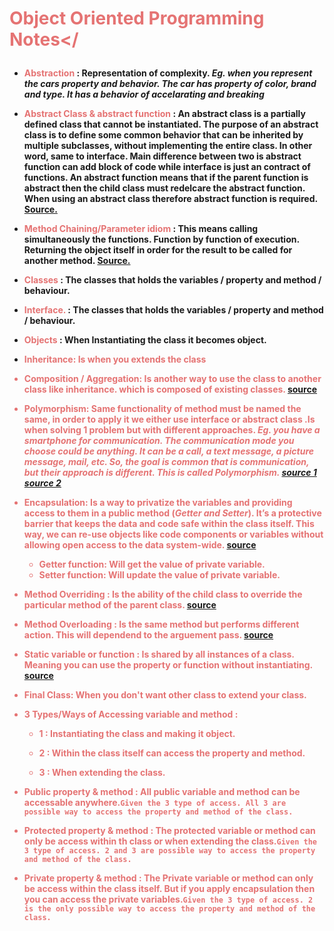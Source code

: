 # <p style="color:#e57373">Object Oriented Programming <strong>Notes</</p>

- **<b style="color:#e57373">Abstraction</b> :** Representation of complexity. 
 _Eg. when you represent the cars property and behavior. The car has property of color, brand and type. It has a behavior of accelarating and breaking_

- **<b style="color:#e57373"> Abstract Class & abstract function </b> :** An abstract class is a partially defined class that cannot be instantiated. The purpose of an abstract class is to define some common behavior that can be inherited by multiple subclasses, without implementing the entire class. In other word, same to interface. Main difference between two is abstract function can add block of code while interface is just an contract of functions. An abstract function means that if the parent function is abstract then the child class must redelcare the abstract function. When using an abstract class therefore abstract function is required. [Source.](https://www.brainbell.com/tutorials/php/abstract-interface-composition-aggregation.html)


- **<b style="color:#e57373"> Method Chaining/Parameter idiom</b> :** This means calling simultaneously the functions. Function by function of execution. Returning the object itself in order for the result to be called for another method. [Source.](https://stackoverflow.com/questions/1103985/method-chaining-why-is-it-a-good-practice-or-not)


- **<b style="color:#e57373"> Classes</b> :** The classes that holds the variables / property and method / behaviour.

- **<b style="color:#e57373"> Interface. </b> :** The classes that holds the variables / property and method / behaviour.

- **<b style="color:#e57373">Objects </b>:** When Instantiating the class it becomes object.

- **<b style="color:#e57373">Inheritance:** Is when you extends the class

- **<b style="color:#e57373">Composition / Aggregation</b>:** Is another way to use the class to another class like inheritance. which is composed of existing classes. [source](https://www3.ntu.edu.sg/home/ehchua/programming/java/J3b_OOPInheritancePolymorphism.html)


- **<b style="color:#e57373">Polymorphism</b>:** Same functionality of method must be named the same, in order to apply it we either use interface or abstract class .Is when solving 1 problem but with different approaches. _Eg. you have a smartphone for communication. The communication mode you choose could be anything. It can be a call, a text message, a picture message, mail, etc. So, the goal is common that is communication, but their approach is different. This is called Polymorphism. [source 1](https://www.webopedia.com/TERM/P/polymorphism.html) [source 2](https://phpenthusiast.com/object-oriented-php-tutorials/polymorphism-in-php)_


- **<b style="color:#e57373">Encapsulation</b>:** Is a way to privatize the variables and providing access to them in a public method (_Getter and Setter_).  It’s a protective barrier that keeps the data and code safe within the class itself. This way, we can re-use objects like code components or variables without allowing open access to the data system-wide. [source](https://stackify.com/oops-concepts-in-java/)
	- **<b style="color:#e57373">Getter function</b>:** Will get the value of private variable.
	- **<b style="color:#e57373">Setter function</b>:** Will update the value of private variable.

- **<b style="color:#e57373">Method Overriding </b>:** Is the ability of the child class to override the particular method of the parent class.  [source](https://stackify.com/oops-concepts-in-java/)

- **<b style="color:#e57373">Method Overloading </b>:** Is the same method but performs different action. This will dependend to the arguement pass.  [source](https://stackify.com/oops-concepts-in-java/)

- **<b style="color:#e57373">Static variable or function </b>:** Is shared by all instances of a class. Meaning you can use the property or function without instantiating.  [source](https://www.quora.com/Object-Oriented-Programming-What-is-a-static-method)

- **<b style="color:#e57373">Final Class</b>:** When you don't want other class to extend your class.  


- **<b style="color:#e57373">3 Types/Ways of Accessing variable and method </b>:**
	
	 - **<b style="color:#e57373">1 </b>:**  Instantiating the class and making it object.

	 - **<b style="color:#e57373">2 </b>:**  Within the class itself can access the property and method.

	 - **<b style="color:#e57373">3 </b>:**  When extending the class.



- **<b style="color:#e57373">Public property & method </b>:**  All public variable and method can be accessable anywhere.` Given the 3 type of access. All 3 are possible way to access the property and method of the class. `


- **<b style="color:#e57373">Protected property & method </b>:**  The protected variable or method can only be access within th class or when extending the class.` Given the 3 type of access. 2 and 3 are possible way to access the property and method of the class. `


- **<b style="color:#e57373">Private property & method </b>:**  The Private variable or method can only be access within the class itself. But if you apply encapsulation then you can access the private variables.` Given the 3 type of access. 2 is the only possible way to access the property and method of the class. ` 


